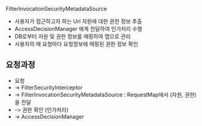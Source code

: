 
FilterInvocationSecurityMetadataSource
- 사용자가 접근하고자 하는 Url 자원에 대한 권한 정보 추출
- AccessDecisionManager 에게 전달하여 인가처리 수행
- DB로부터 자원 및 권한 정보를 매핑하여 맵으로 관리
- 사용자의 매 요청마다 요청정보에 매핑된 권한 정보 확인


## 요청과정
- 요청 
- -> FilterSecurityInterceptor 
- -> FilterInvocationSecurityMetadataSource  : RequestMap에서 (자원, 권한) 을 전달
- -> 권한 확인 (인가처리)
- -> AccessDecisionManager